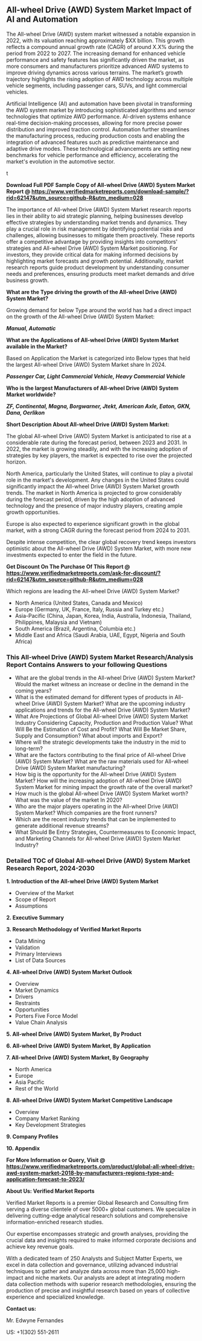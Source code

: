 <h2>All-wheel Drive (AWD) System Market Impact of AI and Automation</h2><p>The All-wheel Drive (AWD) system market witnessed a notable expansion in 2022, with its valuation reaching approximately $XX billion. This growth reflects a compound annual growth rate (CAGR) of around X.X% during the period from 2022 to 2027. The increasing demand for enhanced vehicle performance and safety features has significantly driven the market, as more consumers and manufacturers prioritize advanced AWD systems to improve driving dynamics across various terrains. The market’s growth trajectory highlights the rising adoption of AWD technology across multiple vehicle segments, including passenger cars, SUVs, and light commercial vehicles.</p><p>Artificial Intelligence (AI) and automation have been pivotal in transforming the AWD system market by introducing sophisticated algorithms and sensor technologies that optimize AWD performance. AI-driven systems enhance real-time decision-making processes, allowing for more precise power distribution and improved traction control. Automation further streamlines the manufacturing process, reducing production costs and enabling the integration of advanced features such as predictive maintenance and adaptive drive modes. These technological advancements are setting new benchmarks for vehicle performance and efficiency, accelerating the market's evolution in the automotive sector.</p>t</p><p id="" class=""><strong>Download Full PDF Sample Copy of All-wheel Drive (AWD) System Market Report @ <a href="https://www.verifiedmarketreports.com/download-sample/?rid=62147&utm_source=github-R&utm_medium=028" target="_blank">https://www.verifiedmarketreports.com/download-sample/?rid=62147&utm_source=github-R&utm_medium=028</a></strong></p><p>The importance of&nbsp;All-wheel Drive (AWD) System Market research reports lies in their ability to aid strategic planning, helping businesses develop effective strategies by understanding market trends and dynamics. They play a crucial role in risk management by identifying potential risks and challenges, allowing businesses to mitigate them proactively. These reports offer a competitive advantage by providing insights into competitors' strategies and All-wheel Drive (AWD) System Market positioning. For investors, they provide critical data for making informed decisions by highlighting market forecasts and growth potential. Additionally, market research reports guide product development by understanding consumer needs and preferences, ensuring products meet market demands and drive business growth.</p><p><strong>What are the&nbsp;Type driving the growth of the All-wheel Drive (AWD) System Market?</strong></p><p id="" class="">Growing demand for below Type around the world has had a direct impact on the growth of the All-wheel Drive (AWD) System Market:</p><em><strong>Manual, Automatic</strong></em></p><strong>What are the&nbsp;Applications&nbsp;of All-wheel Drive (AWD) System Market available in the Market?</strong></p><p id="" class="">Based on Application the Market is categorized into Below types that held the largest All-wheel Drive (AWD) System Market share In 2024.</p><em><strong>Passenger Car, Light Commercial Vehicle, Heavy Commercial Vehicle</strong></em></p><strong>Who is the largest Manufacturers of All-wheel Drive (AWD) System Market worldwide?</strong></p><p><em><strong>ZF, Continental, Magna, Borgwarner, Jtekt, American Axle, Eaton, GKN, Dana, Oerlikon</strong></em></p><p id="" class=""><strong>Short Description About All-wheel Drive (AWD) System Market:</strong></p><p>The global All-wheel Drive (AWD) System Market is anticipated to rise at a considerable rate during the forecast period, between 2023 and 2031. In 2022, the market is growing steadily, and with the increasing adoption of strategies by key players, the market is expected to rise over the projected horizon.</p><p>North America, particularly the United States, will continue to play a pivotal role in the market's development. Any changes in the United States could significantly impact the All-wheel Drive (AWD) System Market growth trends. The market in North America is projected to grow considerably during the forecast period, driven by the high adoption of advanced technology and the presence of major industry players, creating ample growth opportunities.</p><p>Europe is also expected to experience significant growth in the global market, with a strong CAGR during the forecast period from 2024 to 2031.</p><p>Despite intense competition, the clear global recovery trend keeps investors optimistic about the All-wheel Drive (AWD) System Market, with more new investments expected to enter the field in the future.</p><p id="" class=""><strong>Get Discount On The Purchase Of This Report @ <a href="https://www.verifiedmarketreports.com/ask-for-discount/?rid=62147&utm_source=github-R&utm_medium=028" target="_blank">https://www.verifiedmarketreports.com/ask-for-discount/?rid=62147&utm_source=github-R&utm_medium=028</a></strong></p>Which regions are leading the All-wheel Drive (AWD) System Market?</p><ul><li>North America (United States, Canada and Mexico)</li><li>Europe (Germany, UK, France, Italy, Russia and Turkey etc.)</li><li>Asia-Pacific (China, Japan, Korea, India, Australia, Indonesia, Thailand, Philippines, Malaysia and Vietnam)</li><li>South America (Brazil, Argentina, Columbia etc.)</li><li>Middle East and Africa (Saudi Arabia, UAE, Egypt, Nigeria and South Africa)</li></ul><h3 id="" class="">This All-wheel Drive (AWD) System Market Research/Analysis Report Contains Answers to your following Questions</h3><ul><li>What are the global trends in the All-wheel Drive (AWD) System Market? Would the market witness an increase or decline in the demand in the coming years?</li><li>What is the estimated demand for different types of products in All-wheel Drive (AWD) System Market? What are the upcoming industry applications and trends for the All-wheel Drive (AWD) System Market?</li><li>What Are Projections of Global All-wheel Drive (AWD) System Market Industry Considering Capacity, Production and Production Value? What Will Be the Estimation of Cost and Profit? What Will Be Market Share, Supply and Consumption? What about imports and Export?</li><li>Where will the strategic developments take the industry in the mid to long-term?</li><li>What are the factors contributing to the final price of All-wheel Drive (AWD) System Market? What are the raw materials used for All-wheel Drive (AWD) System Market manufacturing?</li><li>How big is the opportunity for the All-wheel Drive (AWD) System Market? How will the increasing adoption of All-wheel Drive (AWD) System Market for mining impact the growth rate of the overall market?</li><li>How much is the global All-wheel Drive (AWD) System Market worth? What was the value of the market In 2020?</li><li>Who are the major players operating in the All-wheel Drive (AWD) System Market? Which companies are the front runners?</li><li>Which are the recent industry trends that can be implemented to generate additional revenue streams?</li><li>What Should Be Entry Strategies, Countermeasures to Economic Impact, and Marketing Channels for All-wheel Drive (AWD) System Market Industry?</li></ul><h3 id="" class="">Detailed TOC of Global All-wheel Drive (AWD) System Market Research Report, 2024-2030</h3><p id="" class=""><strong>1. Introduction of the All-wheel Drive (AWD) System Market</strong></p><ul><li>Overview of the Market</li><li>Scope of Report</li><li>Assumptions</li></ul><p id="" class=""><strong>2. Executive Summary</strong></p><p id="" class=""><strong>3. Research Methodology of Verified Market Reports</strong></p><ul><li>Data Mining</li><li>Validation</li><li>Primary Interviews</li><li>List of Data Sources</li></ul><p id="" class=""><strong>4. All-wheel Drive (AWD) System Market Outlook</strong></p><ul><li>Overview</li><li>Market Dynamics</li><li>Drivers</li><li>Restraints</li><li>Opportunities</li><li>Porters Five Force Model</li><li>Value Chain Analysis</li></ul><p id="" class=""><strong>5. All-wheel Drive (AWD) System Market, By Product</strong></p><p id="" class=""><strong>6. All-wheel Drive (AWD) System Market, By Application</strong></p><p id="" class=""><strong>7. All-wheel Drive (AWD) System Market, By Geography</strong></p><ul><li>North America</li><li>Europe</li><li>Asia Pacific</li><li>Rest of the World</li></ul><p id="" class=""><strong>8. All-wheel Drive (AWD) System Market Competitive Landscape</strong></p><ul><li>Overview</li><li>Company Market Ranking</li><li>Key Development Strategies</li></ul><p id="" class=""><strong>9. Company Profiles</strong></p><p id="" class=""><strong>10. Appendix</strong></p><p id="" class=""><strong>For More Information or Query, Visit @ <a href="https://www.verifiedmarketreports.com/product/global-all-wheel-drive-awd-system-market-2018-by-manufacturers-regions-type-and-application-forecast-to-2023/" target="_blank">https://www.verifiedmarketreports.com/product/global-all-wheel-drive-awd-system-market-2018-by-manufacturers-regions-type-and-application-forecast-to-2023/</a></strong></p><p id="" class=""><strong>About Us: Verified Market Reports</strong></p><p id="" class="">Verified Market Reports is a premier Global Research and Consulting firm serving a diverse clientele of over 5000+ global customers. We specialize in delivering cutting-edge analytical research solutions and comprehensive information-enriched research studies.</p><p id="" class="">Our expertise encompasses strategic and growth analyses, providing the crucial data and insights required to make informed corporate decisions and achieve key revenue goals.</p><p id="" class="">With a dedicated team of 250 Analysts and Subject Matter Experts, we excel in data collection and governance, utilizing advanced industrial techniques to gather and analyze data across more than 25,000 high-impact and niche markets. Our analysts are adept at integrating modern data collection methods with superior research methodologies, ensuring the production of precise and insightful research based on years of collective experience and specialized knowledge.</p><p id="" class=""><strong>Contact us:</strong></p><p id="" class="">Mr. Edwyne Fernandes</p><p id="" class="">US: +1(302) 551-2611</p>